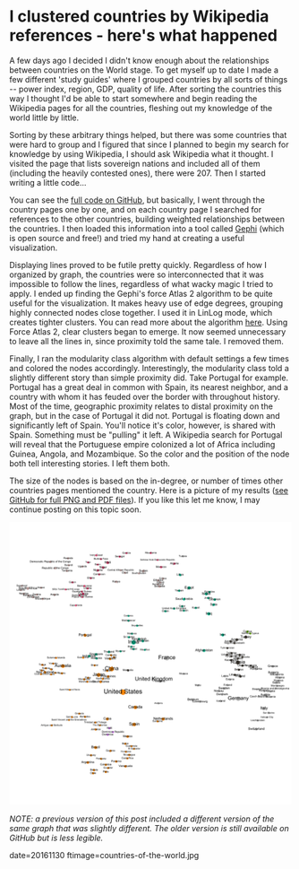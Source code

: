# I clustered countries by Wikipedia references - here's what happened

A few days ago I decided I didn't know enough about the relationships between countries on the World stage.  To get myself up to date I made a few different 'study guides' where I grouped countries by all sorts of things -- power index, region, GDP, quality of life.  After sorting the countries this way I thought I'd be able to start somewhere and begin reading the Wikipedia pages for all the countries, fleshing out my knowledge of the world little by little.

Sorting by these arbitrary things helped, but there was some countries that were hard to group and I figured that since I planned to begin my search for knowledge by using Wikipedia, I should ask Wikipedia what it thought.  I visited the page that lists sovereign nations and included all of them (including the heavily contested ones),  there were 207.  Then I  started writing a little code...

You can see the [full code on GitHub](https://github.com/buckmaxwell/wiki-country-scrape), but basically, I went through the country pages one by one, and on each country page I searched for references to the other countries, building weighted relationships between the countries.  I then loaded this information into a tool called [Gephi](https://gephi.org/) (which is open source and free!) and tried my hand at creating a useful visualization.

Displaying lines proved to be futile pretty quickly. Regardless of how I organized by graph, the countries were so interconnected that it was impossible to follow the lines, regardless of what wacky magic I tried to apply.  I ended up finding the Gephi's force Atlas 2 algorithm to be quite useful for the visualization.  It makes heavy use of edge degrees, grouping highly connected nodes close together.  I used it in LinLog mode, which creates tighter clusters.  You can read more about the algorithm [here](https://github.com/gephi/gephi/wiki/Force-Atlas-2).  Using Force Atlas 2, clear clusters began to emerge.  It now seemed unnecessary to leave all the lines in, since proximity told the same tale.  I removed them.

Finally, I ran the modularity class algorithm with default settings a few times and colored the nodes accordingly.  Interestingly, the modularity class told a slightly different story than simple proximity did. Take Portugal for example.  Portugal has a great deal in common with Spain, its nearest neighbor, and a country with whom it has feuded over the border with throughout history.  Most of the time, geographic proximity relates to distal proximity on the graph, but in the case of Portugal it did not.  Portugal is floating down and significantly left of Spain.  You'll notice it's color, however, is shared with Spain.  Something must be "pulling" it left.    A Wikipedia search for Portugal will reveal that the Portuguese empire colonized a lot of Africa including Guinea, Angola, and Mozambique.  So the color and the position of the node both tell interesting stories.  I left them both.

The size of the nodes is based on the in-degree, or number of times other countries pages mentioned the country.  Here is a picture of my results ([see GitHub for full PNG and PDF files](https://github.com/buckmaxwell/wiki-country-scrape)). If you like this let me know, I may continue posting on this topic soon.

![The Final Product](../images/country-clusters-large-lables.png)

*NOTE: a previous version of this post included a different version of the same graph that was slightly different.  The older version is still available on GitHub but is less legible.*



date=20161130
ftimage=countries-of-the-world.jpg
